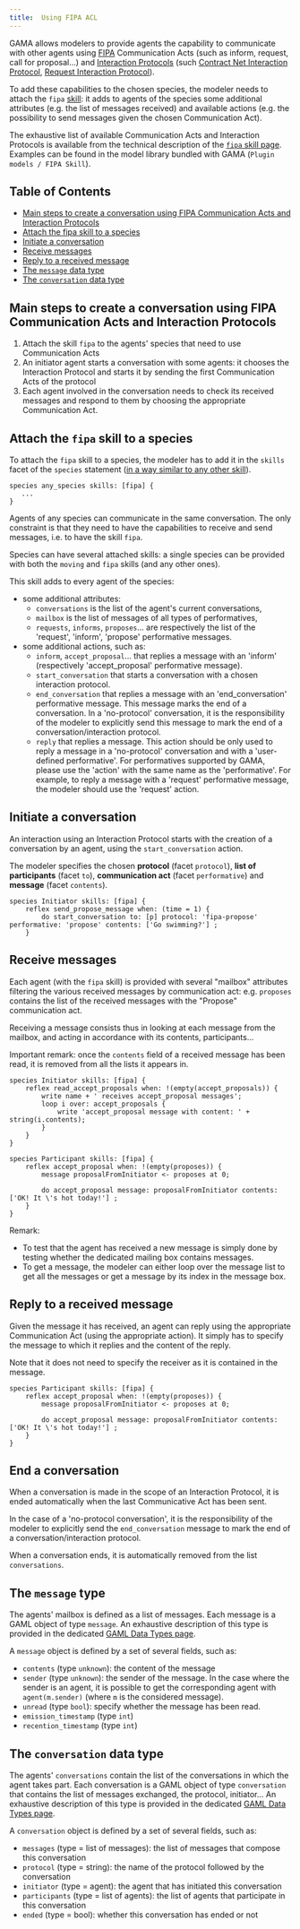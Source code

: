 ```yaml
---
title:  Using FIPA ACL
---
```



GAMA allows modelers to provide agents the capability to communicate with other agents using [FIPA](http://www.fipa.org/) Communication Acts (such as inform, request, call for proposal...) and [Interaction Protocols](http://www.fipa.org/repository/ips.php3) (such [Contract Net Interaction Protocol](http://www.fipa.org/specs/fipa00029/index.html), [Request Interaction Protocol](http://www.fipa.org/specs/fipa00026/index.html)).

To add these capabilities to the chosen species, the modeler needs to attach the `fipa` [skill](AttachingSkills): it adds to agents of the species some additional attributes (e.g. the list of messages received) and available actions (e.g. the possibility to send messages given the chosen Communication Act). 

The exhaustive list of available Communication Acts and Interaction Protocols is available from the technical description of the [`fipa` skill page](BuiltInSkills#fipa).
Examples can be found in the model library bundled with GAMA (`Plugin models / FIPA Skill`).

## Table of Contents
  * [Main steps to create a conversation using FIPA Communication Acts and Interaction Protocols](UsingFIPAACL#main-steps-to-create-a-conversation-using-fipa-communication-acts-and-interaction-protocols)
  * [Attach the fipa skill to a species](UsingFIPAACL#initiate-a-conversation)
  * [Initiate a conversation](UsingFIPAACL#initiate-a-conversation)
  * [Receive messages](UsingFIPAACL#receive-messages)
  * [Reply to a received message](UsingFIPAACL#reply-to-a-received-message)
  * [The `message` data type](UsingFIPAACL#the-message-data-type)
  * [The `conversation` data type](UsingFIPAACL#the-conversation-data-type)


## Main steps to create a conversation using FIPA Communication Acts and Interaction Protocols

1. Attach the skill `fipa` to the agents' species that need to use Communication Acts 
2. An initiator agent starts a conversation with some agents: it chooses the Interaction Protocol and starts it by sending the first Communication Acts of the protocol
3. Each agent involved in the conversation needs to check its received messages and respond to them by choosing the appropriate Communication Act.

## Attach the `fipa` skill to a species

To attach the `fipa` skill to a species, the modeler has to add it in the `skills` facet of  the `species` statement ([in a way similar to any other skill](AttachingSkills)).

```
species any_species skills: [fipa] {
   ...
}
```

Agents of any species can communicate in the same conversation. The only constraint is that they need to have the capabilities to receive and send messages, i.e. to have the skill `fipa`.

Species can have several attached skills: a single species can be provided with both the `moving` and `fipa` skills (and any other ones).

This skill adds to every agent of the species:
* some additional attributes:
  * `conversations` is the list of the agent's current conversations, 
  * `mailbox` is the list of messages of all types of performatives, 
  * `requests`, `informs`, `proposes`... are respectively the list of the 'request', 'inform', 'propose' performative messages.
* some additional actions, such as:
  * `inform`, `accept_proposal`... that replies a message with an 'inform' (respectively 'accept_proposal' performative message).
  * `start_conversation` that starts a conversation with a chosen interaction protocol.
  * `end_conversation` that replies a message with an 'end_conversation' performative message. This message marks the end of a conversation. In a 'no-protocol' conversation, it is the responsibility of the modeler to explicitly send this message to mark the end of a conversation/interaction protocol.
  * `reply` that replies a message. This action should be only used to reply a message in a 'no-protocol' conversation and with a 'user-defined performative'. For performatives supported by GAMA, please use the 'action' with the same name as the 'performative'. For example, to reply a message with a 'request' performative message, the modeler should use the 'request' action.


## Initiate a conversation

An interaction using an Interaction Protocol starts with the creation of a conversation by an agent, using the `start_conversation` action.

The modeler specifies the chosen **protocol** (facet `protocol`), **list of participants** (facet `to`), **communication act** (facet `performative`) and **message** (facet `contents`).

```
species Initiator skills: [fipa] {
	reflex send_propose_message when: (time = 1) {
		do start_conversation to: [p] protocol: 'fipa-propose' performative: 'propose' contents: ['Go swimming?'] ;
	}
```

## Receive messages

Each agent (with the `fipa` skill) is provided with several "mailbox" attributes filtering the various received messages by communication act: e.g. `proposes` contains the list of the received messages with the "Propose" communication act. 

Receiving a message consists thus in looking at each message from the mailbox, and acting in accordance with its contents, participants...

Important remark: once the `contents` field of a received message has been read, it is removed from all the lists it appears in.


```
species Initiator skills: [fipa] {	
	reflex read_accept_proposals when: !(empty(accept_proposals)) {
		write name + ' receives accept_proposal messages';
		loop i over: accept_proposals {
			write 'accept_proposal message with content: ' + string(i.contents);
		}
	}
}

species Participant skills: [fipa] {
	reflex accept_proposal when: !(empty(proposes)) {
		message proposalFromInitiator <- proposes at 0;
		
		do accept_proposal message: proposalFromInitiator contents: ['OK! It \'s hot today!'] ;
	}
}
```

Remark: 
* To test that the agent has received a new message is simply done by testing whether the dedicated mailing box contains messages.
* To get a message, the modeler can either loop over the message list to get all the messages or get a message by its index in the message box.

## Reply to a received message

Given the message it has received, an agent can reply using the appropriate Communication Act (using the appropriate action).
It simply has to specify the message to which it replies and the content of the reply.

Note that it does not need to specify the receiver as it is contained in the message.

```
species Participant skills: [fipa] {
	reflex accept_proposal when: !(empty(proposes)) {
		message proposalFromInitiator <- proposes at 0;
		
		do accept_proposal message: proposalFromInitiator contents: ['OK! It \'s hot today!'] ;
	}
}
```

## End a conversation

When a conversation is made in the scope of an Interaction Protocol, it is ended automatically when the last Communicative Act has been sent.

In the case of a 'no-protocol conversation', it is the responsibility of the modeler to explicitly send the `end_conversation` message to mark the end of a conversation/interaction protocol.

When a conversation ends, it is automatically removed from the list `conversations`.   


## The `message` type

The agents' mailbox is defined as a list of messages. Each message is a GAML object of type `message`. An exhaustive description of this type is provided in the dedicated [GAML Data Types page](DataTypes#message).

A `message` object is defined by a set of several fields, such as:
* `contents` (type `unknown`): the content of the message
* `sender`  (type `unknown`): the sender of the message. In the case where the sender is an agent, it is possible to get the corresponding agent with `agent(m.sender)` (where `m` is the considered message).
* `unread` (type `bool`): specify whether the message has been read.
* `emission_timestamp` (type `int`)
* `recention_timestamp` (type `int`)


## The `conversation` data type

The agents' `conversations` contain the list of the conversations in which the agent takes part.  Each conversation is a GAML object of type `conversation` that contains the list of messages exchanged, the protocol, initiator... An exhaustive description of this type is provided in the dedicated [GAML Data Types page](DataTypes#conversation).

A `conversation` object is defined by a set of several fields, such as:
* `messages` (type = list of messages): the list of messages that compose this conversation
* `protocol` (type = string): the name of the protocol followed by the conversation
* `initiator` (type = agent): the agent that has initiated this conversation
* `participants` (type = list of agents): the list of agents that participate in this conversation
* `ended` (type = bool): whether this conversation has ended or not 
